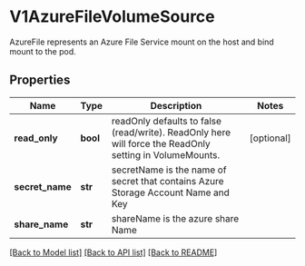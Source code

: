 # V1AzureFileVolumeSource

AzureFile represents an Azure File Service mount on the host and bind mount to the pod.
## Properties
Name | Type | Description | Notes
------------ | ------------- | ------------- | -------------
**read_only** | **bool** | readOnly defaults to false (read/write). ReadOnly here will force the ReadOnly setting in VolumeMounts. | [optional] 
**secret_name** | **str** | secretName is the  name of secret that contains Azure Storage Account Name and Key | 
**share_name** | **str** | shareName is the azure share Name | 

[[Back to Model list]](../README.md#documentation-for-models) [[Back to API list]](../README.md#documentation-for-api-endpoints) [[Back to README]](../README.md)


